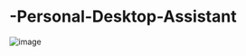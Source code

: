 # -Personal-Desktop-Assistant

![image](https://user-images.githubusercontent.com/113223502/189467640-c7c04966-373d-4bc1-ba30-74365a63ade3.png)
